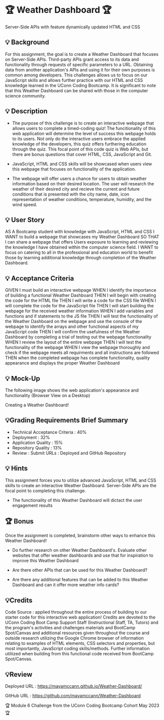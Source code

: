 # 🏆 Weather Dashboard 🏆
Server-Side APIs with feature dynamically updated HTML and CSS

## 💡 Background
For this assignment, the goal is to create a Weather Dashboard that focuses on Server-Side APIs. Third-party APIs grant access to its data and functionality through requests of specific parameters to a URL. Obtaining data from another application's APIs and using it for their own purposes is common among developers.  This challenges allows us to focus on our JavaScript skills and allows further practice with our HTML and CSS knowledge learned in the UConn Coding Bootcamp. It is significant to note that this Weather Dashboard can be shared with those in the computer science community.

## 💡 Description 

* The purpose of this challenge is to create an interactive webpage that allows users to complete a timed-coding quiz! The funcitionality of this web application will determine the level of success this webpage holds to its users. Not only do the interactive users embrace the applied knowledge of the developers, this quiz offers furthering education through the quiz. This focal point of this code quiz is Web APIs, but there are bonus questions that cover HTML, CSS, JavaScript and Git. 

* JavaScript, HTML and CSS skills will be showcased when users view this webpage that focuses on functionality of the application.

* The webpage will offer users a chance for users to obtain weather information based on their desired location. The user will research the weather of their desired city and recieve the current and future conditions that is presented with the city name, date, icon representation of weather conditions, temperature, humidity, and the wind speed.


## 💡 User Story
AS A Bootcamp student with knowledge with JavaScript, HTML and CSS
I WANT to build a webpage that showcases my Weather Dashboard
SO THAT I can share a webpage that offers Users exposure to learning and reviewing the knowledge I have obtained within the computer science field.
I WANT to focus on catering to all in the professional and education world to benefit those by learning additional knowledge through completion of the Weather Dashboard.

## 💡 Acceptance Criteria
GIVEN I must build an interactive webpage
WHEN I identify the importance of building a functional Weather Dashboard
THEN I will begin with creating the code for the HTML file
THEN I will write a code for the CSS file
WHEN I will complete the code for the JavaScript file
THEN I will start building the webpage for the received weather information
WHEN I add variables and functions and if statements to the JS file
THEN I will test the functionality of the Weather Dashboard
on the webpage and use the console of the webpage to identify the arrays and other functional aspects of my JavaScript code
THEN I will confirm the usefulness of the Weather Dashboard
by completing a trial of testing out the webpage functionality
WHEN I review the layout of the entire webpage 
THEN I will test the functionality of the webpage
WHEN I view the webpage thoroughly and check if the webpage meets all requirments and all instructions are followed 
THEN when the completed webpage has complete functionality, quality appearance and displays the proper Weather Dashboard

## 💡 Mock-Up
The following image shows the web application's appearance and functionality (Browser View on a Desktop)

Creating a Weather Dashboard!


## 💡Grading Requirements Brief Summary

* Technical Acceptance Criteria : 40%
* Deployment : 32%
* Application Quality : 15%
* Repository Quality : 13%
* Review : Submit URLs : Deployed and GitHub Repository


## 💡 Hints

This assignment forces you to utilize advanced JavaScript, HTML and CSS skills to create an interactive Weather Dashboard. Server-Side APIs are the focal point to completing this challenge.

* The functionality of this Weather Dashboard will dictact the user engagement results


## 🏆 Bonus

Once the assignment is completed, brainstorm other ways to enhance this Weather Dashboard!

* Do further research on other Weather Dashboard's. Evaluate other websites that offer weather dashboards and use that for inspiration to improve this Weather Dashboard

* Are there other APIs that can be used for this Weather Dashboard?

* Are there any additional features that can be added to this Weather Dashboard and can it offer more weather info cards?


## 💡Credits

Code Source : applied throughout the entire process of building to our starter code for this interactive web application! Credits are devoted to the UConn Coding Boot Camp Support Staff (Instructional Staff, TA, Tutors) and the program's activities and challenges materials and BootCamp Spot/Canvas and additional resources given throughout the course and outside research utilizing the Google Chrome browser of information relating to examples of HTML elements, CSS selectors and properties, but most importantly, JavaScript coding skills/methods. Further information utiliized when building from this functional code received from BootCamp Spot/Canvas. 

## 💡Review

Deployed URL : https://mayamccann.github.io/Weather-Dashboard/

GitHub URL : https://github.com/mayamccann/Weather-Dashboard


🏆 Module 6 Challenge from the UConn Coding Bootcamp Cohort May 2023 🏆
